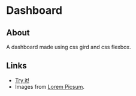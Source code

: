 # Dashboard

## About

A dashboard made using css gird and css flexbox.

## Links

- [Try it!](https://datoprak.github.io/admin-dashboard/)
- Images from [Lorem Picsum](https://picsum.photos/).
